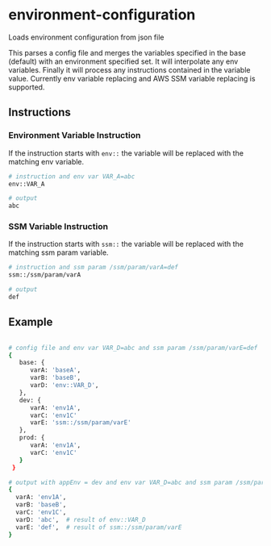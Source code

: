 # environment-configuration

Loads environment configuration from json file

This parses a config file and merges the variables specified in the base (default) with an environment specified set. It will interpolate any env variables. Finally it will process any instructions contained in the variable value. Currently env variable replacing and AWS SSM variable replacing is supported.

## Instructions

### Environment Variable Instruction

If the instruction starts with `env::` the variable will be replaced with the matching env variable.

```bash
# instruction and env var VAR_A=abc
env::VAR_A

# output
abc
```

### SSM Variable Instruction

If the instruction starts with `ssm::` the variable will be replaced with the matching ssm param variable.

```bash
# instruction and ssm param /ssm/param/varA=def
ssm::/ssm/param/varA

# output
def
```

## Example

```bash

# config file and env var VAR_D=abc and ssm param /ssm/param/varE=def
{
   base: {
      varA: 'baseA',
      varB: 'baseB',
      varD: 'env::VAR_D',
   },
   dev: {
      varA: 'env1A',
      varC: 'env1C'
      varE: 'ssm::/ssm/param/varE'
   },
   prod: {
      varA: 'env1A',
      varC: 'env1C'
   }
 }

# output with appEnv = dev and env var VAR_D=abc and ssm param /ssm/param/varE=def
{
  varA: 'env1A',
  varB: 'baseB',
  varC: 'env1C',
  varD: 'abc',  # result of env::VAR_D
  varE: 'def',  # result of ssm::/ssm/param/varE
}
```
